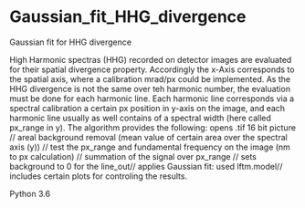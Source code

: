 # Gaussian_fit_HHG_divergence
Gaussian fit for HHG divergence

High Harmonic spectras (HHG) recorded on detector images are evaluated for their spatial divergence property. 
Accordingly the x-Axis corresponds to the spatial axis, where a calibration mrad/px could be implemented. As the HHG divergence is not the same
over teh harmonic number, the evaluation must be done for each harmonic line. Each harmonic line corresponds via a spectral calibration a
certain px position in y-axis on the image, and each harmonic line usually as well contains of a spectral width (here called px_range in y). 
The algorithm provides the following: 
opens .tif 16 bit picture //
areal background removal (mean value of certain area over the spectral axis (y)) // test the px_range and fundamental frequency on the image (nm to px calculation) //
summation of the signal over px_range // sets background to 0 for the line_out// applies Gaussian fit: used lftm.model// includes certain plots for controling the results.

Python 3.6 

